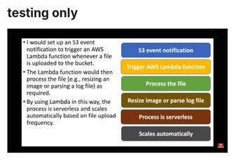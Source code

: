 
# testing only

<img src="https://github.com/deepeshbarod80/Git-Repo/blob/main/assets/Screenshot%20from%202025-06-09%2013-05-20.png" />